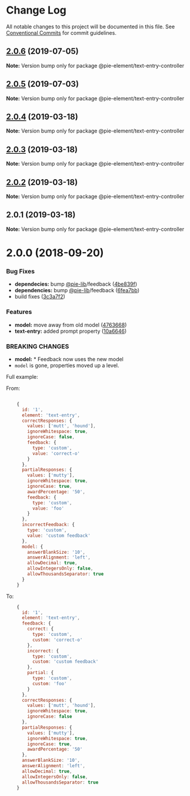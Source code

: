 # Change Log

All notable changes to this project will be documented in this file.
See [Conventional Commits](https://conventionalcommits.org) for commit guidelines.

## [2.0.6](https://github.com/pie-framework/pie-elements/compare/@pie-element/text-entry-controller@2.0.5...@pie-element/text-entry-controller@2.0.6) (2019-07-05)

**Note:** Version bump only for package @pie-element/text-entry-controller





## [2.0.5](https://github.com/pie-framework/pie-elements/compare/@pie-element/text-entry-controller@2.0.4...@pie-element/text-entry-controller@2.0.5) (2019-07-03)

**Note:** Version bump only for package @pie-element/text-entry-controller





## [2.0.4](https://github.com/pie-framework/pie-elements/compare/@pie-element/text-entry-controller@2.0.3...@pie-element/text-entry-controller@2.0.4) (2019-03-18)

**Note:** Version bump only for package @pie-element/text-entry-controller





## [2.0.3](https://github.com/pie-framework/pie-elements/compare/@pie-element/text-entry-controller@2.0.2...@pie-element/text-entry-controller@2.0.3) (2019-03-18)

**Note:** Version bump only for package @pie-element/text-entry-controller





## [2.0.2](https://github.com/pie-framework/pie-elements/compare/@pie-element/text-entry-controller@2.0.1...@pie-element/text-entry-controller@2.0.2) (2019-03-18)

**Note:** Version bump only for package @pie-element/text-entry-controller





## 2.0.1 (2019-03-18)

**Note:** Version bump only for package @pie-element/text-entry-controller





<a name="2.0.0"></a>
# 2.0.0 (2018-09-20)


### Bug Fixes

* **dependecies:** bump [@pie-lib](https://github.com/pie-lib)/feedback ([4be839f](https://github.com/pie-framework/pie-elements/commit/4be839f))
* **dependencies:** bump [@pie-lib](https://github.com/pie-lib)/feedback ([6fea7bb](https://github.com/pie-framework/pie-elements/commit/6fea7bb))
* build fixes ([3c3a7f2](https://github.com/pie-framework/pie-elements/commit/3c3a7f2))


### Features

* **model:** move away from old model ([4763668](https://github.com/pie-framework/pie-elements/commit/4763668))
* **text-entry:** added prompt property ([10a6646](https://github.com/pie-framework/pie-elements/commit/10a6646))


### BREAKING CHANGES

* **model:** * Feedback now uses the new model
* `model` is gone, properties moved up a level.

Full example:

From:
```javascript

    {
      id: '1',
      element: 'text-entry',
      correctResponses: {
        values: ['mutt', 'hound'],
        ignoreWhitespace: true,
        ignoreCase: false,
        feedback: {
          type: 'custom',
          value: 'correct-o'
        }
      },
      partialResponses: {
        values: ['mutty'],
        ignoreWhitespace: true,
        ignoreCase: true,
        awardPercentage: '50',
        feedback: {
          type: 'custom',
          value: 'foo'
        }
      },
      incorrectFeedback: {
        type: 'custom',
        value: 'custom feedback'
      },
      model: {
        answerBlankSize: '10',
        answerAlignment: 'left',
        allowDecimal: true,
        allowIntegersOnly: false,
        allowThousandsSeparator: true
      }
    }

```

To:
```javascript
    {
      id: '1',
      element: 'text-entry',
      feedback: {
        correct: {
          type: 'custom',
          custom: 'correct-o'
        },
        incorrect: {
          type: 'custom',
          custom: 'custom feedback'
        },
        partial: {
          type: 'custom',
          custom: 'foo'
        }
      },
      correctResponses: {
        values: ['mutt', 'hound'],
        ignoreWhitespace: true,
        ignoreCase: false
      },
      partialResponses: {
        values: ['mutty'],
        ignoreWhitespace: true,
        ignoreCase: true,
        awardPercentage: '50'
      },
      answerBlankSize: '10',
      answerAlignment: 'left',
      allowDecimal: true,
      allowIntegersOnly: false,
      allowThousandsSeparator: true
    }
```
